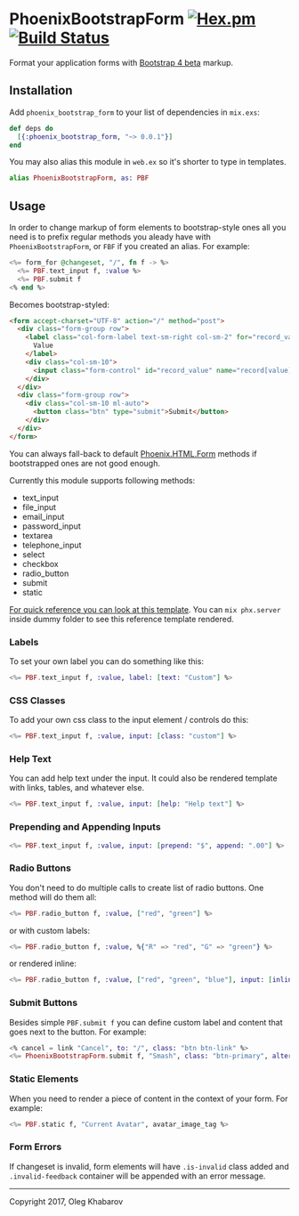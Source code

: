 # PhoenixBootstrapForm [![Hex.pm](https://img.shields.io/hexpm/v/phoenix_bootstrap_form.svg?style=flat)](https://hex.pm/packages/phoenix_bootstrap_form) [![Build Status](https://travis-ci.org/GBH/phoenix_bootstrap_form.svg?style=flat&branch=master)](https://travis-ci.org/GBH/phoenix_bootstrap_form)

Format your application forms with [Bootstrap 4 beta](http://getbootstrap.com) markup.

## Installation

Add `phoenix_bootstrap_form` to your list of dependencies in `mix.exs`:

```elixir
def deps do
  [{:phoenix_bootstrap_form, "~> 0.0.1"}]
end
```

You may also alias this module in `web.ex` so it's shorter to type in templates.

```elixir
alias PhoenixBootstrapForm, as: PBF
```

## Usage

In order to change markup of form elements to bootstrap-style ones all you need is
to prefix regular methods you aleady have with `PhoenixBootstrapForm`, or `FBF`
if you created an alias. For example:

```elixir
<%= form_for @changeset, "/", fn f -> %>
  <%= PBF.text_input f, :value %>
  <%= PBF.submit f
<% end %>
```

Becomes bootstrap-styled:

```html
<form accept-charset="UTF-8" action="/" method="post">
  <div class="form-group row">
    <label class="col-form-label text-sm-right col-sm-2" for="record_value">
      Value
    </label>
    <div class="col-sm-10">
      <input class="form-control" id="record_value" name="record[value]" type="text">
    </div>
  </div>
  <div class="form-group row">
    <div class="col-sm-10 ml-auto">
      <button class="btn" type="submit">Submit</button>
    </div>
  </div>
</form>
```

You can always fall-back to default [Phoenix.HTML.Form](https://hexdocs.pm/phoenix_html/Phoenix.HTML.Form.html)
methods if bootstrapped ones are not good enough.

Currently this module supports following methods:

* text_input
* file_input
* email_input
* password_input
* textarea
* telephone_input
* select
* checkbox
* radio_button
* submit
* static

[For quick reference you can look at this template](https://github.com/GBH/phoenix_bootstrap_form/blob/master/dummy/lib/dummy_web/templates/page/index.html.eex). You can `mix phx.server` inside dummy folder to see
this reference template rendered.

### Labels

To set your own label you can do something like this:

```elixir
<%= PBF.text_input f, :value, label: [text: "Custom"] %>
```

### CSS Classes

To add your own css class to the input element / controls do this:

```elixir
<%= PBF.text_input f, :value, input: [class: "custom"] %>
```

### Help Text

You can add help text under the input. It could also be rendered template with
links, tables, and whatever else.

```elixir
<%= PBF.text_input f, :value, input: [help: "Help text"] %>
```

### Prepending and Appending Inputs

```elixir
<%= PBF.text_input f, :value, input: [prepend: "$", append: ".00"] %>
```

### Radio Buttons

You don't need to do multiple calls to create list of radio buttons. One method
will do them all:

```elixir
<%= PBF.radio_button f, :value, ["red", "green"] %>
```

or with custom labels:

```elixir
<%= PBF.radio_button f, :value, %{"R" => "red", "G" => "green"} %>

```

or rendered inline:

```elixir
<%= PBF.radio_button f, :value, ["red", "green", "blue"], input: [inline: true] %>
```

### Submit Buttons

Besides simple `PBF.submit f` you can define custom label and content that goes
next to the button. For example:

```elixir
<% cancel = link "Cancel", to: "/", class: "btn btn-link" %>
<%= PhoenixBootstrapForm.submit f, "Smash", class: "btn-primary", alternative: cancel %>
```

### Static Elements

When you need to render a piece of content in the context of your form. For example:

```elixir
<%= PBF.static f, "Current Avatar", avatar_image_tag %>
```

### Form Errors

If changeset is invalid, form elements will have `.is-invalid` class added and
`.invalid-feedback` container will be appended with an error message.

---

Copyright 2017, Oleg Khabarov